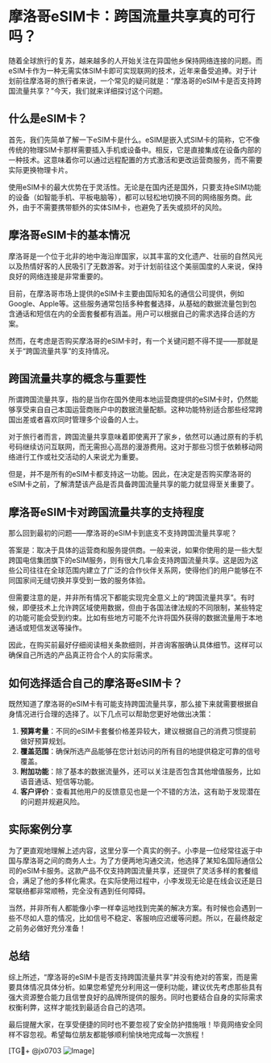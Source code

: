 # 摩洛哥eSIM卡：跨国流量共享真的可行吗？

随着全球旅行的复苏，越来越多的人开始关注在异国他乡保持网络连接的问题。而eSIM卡作为一种无需实体SIM卡即可实现联网的技术，近年来备受追捧。对于计划前往摩洛哥的旅行者来说，一个常见的疑问就是：“摩洛哥的eSIM卡是否支持跨国流量共享？”今天，我们就来详细探讨这个问题。

## 什么是eSIM卡？

首先，我们先简单了解一下eSIM卡是什么。eSIM是嵌入式SIM卡的简称，它不像传统的物理SIM卡那样需要插入手机或设备中。相反，它是直接集成在设备内部的一种技术。这意味着你可以通过远程配置的方式激活和更改运营商服务，而不需要实际更换物理卡片。

使用eSIM卡的最大优势在于灵活性。无论是在国内还是国外，只要支持eSIM功能的设备（如智能手机、平板电脑等），都可以轻松地切换不同的网络服务商。此外，由于不需要携带额外的实体SIM卡，也避免了丢失或损坏的风险。

## 摩洛哥eSIM卡的基本情况

摩洛哥是一个位于北非的地中海沿岸国家，以其丰富的文化遗产、壮丽的自然风光以及热情好客的人民吸引了无数游客。对于计划前往这个美丽国度的人来说，保持良好的网络连接是非常重要的。

目前，在摩洛哥市场上提供的eSIM卡主要由国际知名的通信公司提供，例如Google、Apple等。这些服务通常包括多种套餐选择，从基础的数据流量包到包含通话和短信在内的全面套餐都有涵盖。用户可以根据自己的需求选择合适的方案。

然而，在考虑是否购买摩洛哥的eSIM卡时，有一个关键问题不得不提——那就是关于“跨国流量共享”的支持情况。

## 跨国流量共享的概念与重要性

所谓跨国流量共享，指的是当你在国外使用本地运营商提供的eSIM卡时，仍然能够享受来自自己本国运营商账户中的数据流量配额。这种功能特别适合那些经常跨国出差或者喜欢同时管理多个设备的人士。

对于旅行者而言，跨国流量共享意味着即使离开了家乡，依然可以通过原有的手机号码继续访问互联网，而无需担心高昂的漫游费用。这对于那些习惯于依赖移动网络进行工作或社交活动的人来说尤为重要。

但是，并不是所有的eSIM卡都支持这一功能。因此，在决定是否购买摩洛哥的eSIM卡之前，了解清楚该产品是否具备跨国流量共享的能力就显得至关重要了。

## 摩洛哥eSIM卡对跨国流量共享的支持程度

那么回到最初的问题——摩洛哥的eSIM卡到底支不支持跨国流量共享呢？

答案是：取决于具体的运营商和服务提供商。一般来说，如果你使用的是一些大型跨国电信集团旗下的eSIM服务，则有很大几率会支持跨国流量共享。这是因为这些公司往往在全球范围内建立了广泛的合作伙伴关系网，使得他们的用户能够在不同国家间无缝切换并享受到一致的服务体验。

但需要注意的是，并非所有情况下都能实现完全意义上的“跨国流量共享”。有时候，即便技术上允许跨区域使用数据，但由于各国法律法规的不同限制，某些特定的功能可能会受到约束。比如有些地方可能不允许将国外获得的数据流量用于本地通话或短信发送等操作。

因此，在购买前最好仔细阅读相关条款细则，并咨询客服确认具体细节。这样可以确保自己所选的产品真正符合个人的实际需求。

## 如何选择适合自己的摩洛哥eSIM卡？

既然知道了摩洛哥的eSIM卡有可能支持跨国流量共享，那么接下来就需要根据自身情况进行合理的选择了。以下几点可以帮助您更好地做出决策：

1. **预算考量**：不同的eSIM卡套餐价格差异较大，建议根据自己的消费习惯提前做好预算规划。
2. **覆盖范围**：确保所选产品能够在您计划访问的所有目的地提供稳定可靠的信号覆盖。
3. **附加功能**：除了基本的数据流量外，还可以关注是否包含其他增值服务，比如语音通话、短信等功能。
4. **客户评价**：查看其他用户的反馈意见也是一个不错的方法，这有助于发现潜在的问题并规避风险。

## 实际案例分享

为了更直观地理解上述内容，这里分享一个真实的例子。小李是一位经常往返于中国与摩洛哥之间的商务人士。为了方便两地沟通交流，他选择了某知名国际通信公司的eSIM卡服务。这款产品不仅支持跨国流量共享，还提供了灵活多样的套餐组合，满足了他的多样化需求。在实际使用过程中，小李发现无论是在线会议还是日常联络都非常顺畅，完全没有遇到任何障碍。

当然，并非所有人都能像小李一样幸运地找到完美的解决方案。有时候也会遇到一些不尽如人意的情况，比如信号不稳定、客服响应迟缓等问题。所以，在最终敲定之前务必做好充分准备！

## 总结

综上所述，“摩洛哥的eSIM卡是否支持跨国流量共享”并没有绝对的答案，而是需要具体情况具体分析。如果您希望充分利用这一便利功能，建议优先考虑那些具有强大资源整合能力且信誉良好的品牌所提供的服务。同时也要结合自身的实际需求权衡利弊，这样才能找到最适合自己的选项。

最后提醒大家，在享受便捷的同时也不要忽视了安全防护措施哦！毕竟网络安全同样不容忽视。希望每位朋友都能够顺利愉快地完成每一次旅程！

[TG💪+ @jx0703 ![Image](https://github.com/user-attachments/assets/dbca1d08-cadb-493c-b0ec-ad6f7a83f270)]